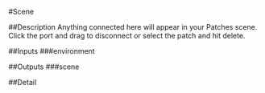 #Scene

##Description
Anything connected here will appear in your Patches scene. Click the port and drag to disconnect or select the patch and hit delete.

##Inputs
###environment


##Outputs
###scene


##Detail

